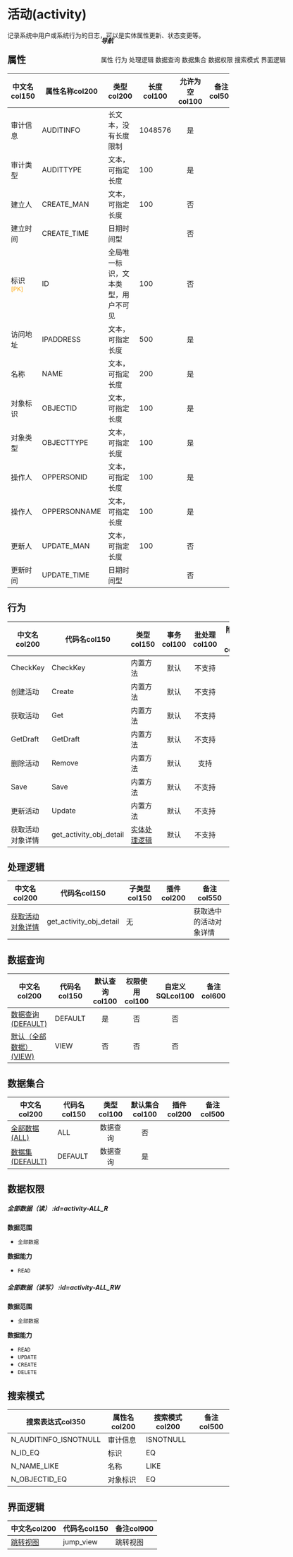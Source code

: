 # 活动(activity)  <!-- {docsify-ignore-all} -->


记录系统中用户或系统行为的日志，可以是实体属性更新、状态变更等。


## 属性
|    中文名col150 | 属性名称col200           | 类型col200     | 长度col100    |允许为空col100    |  备注col500  |
| --------   |------------| -----  | -----  | :----: | -------- |
|审计信息|AUDITINFO|长文本，没有长度限制|1048576|是||
|审计类型|AUDITTYPE|文本，可指定长度|100|是||
|建立人|CREATE_MAN|文本，可指定长度|100|否||
|建立时间|CREATE_TIME|日期时间型||否||
|标识<sup class="footnote-symbol"><font color=orange>[PK]</font></sup>|ID|全局唯一标识，文本类型，用户不可见|100|否||
|访问地址|IPADDRESS|文本，可指定长度|500|是||
|名称|NAME|文本，可指定长度|200|是||
|对象标识|OBJECTID|文本，可指定长度|100|是||
|对象类型|OBJECTTYPE|文本，可指定长度|100|是||
|操作人|OPPERSONID|文本，可指定长度|100|是||
|操作人|OPPERSONNAME|文本，可指定长度|100|是||
|更新人|UPDATE_MAN|文本，可指定长度|100|否||
|更新时间|UPDATE_TIME|日期时间型||否||


## 行为
| 中文名col200    | 代码名col150    | 类型col150    | 事务col100   | 批处理col100   | 附加操作col100  | 插件col150    |  备注col300  |
| -------- |---------- |----------- |:----:|:----:|---------| ----- | ----- |
|CheckKey|CheckKey|内置方法|默认|不支持||||
|创建活动|Create|内置方法|默认|不支持||||
|获取活动|Get|内置方法|默认|不支持||||
|GetDraft|GetDraft|内置方法|默认|不支持||||
|删除活动|Remove|内置方法|默认|支持||||
|Save|Save|内置方法|默认|不支持||||
|更新活动|Update|内置方法|默认|不支持||||
|获取活动对象详情|get_activity_obj_detail|[实体处理逻辑](module/Base/activity/logic/get_activity_obj_detail "获取活动对象详情")|默认|不支持||||

## 处理逻辑
| 中文名col200    | 代码名col150    | 子类型col150    | 插件col200    |  备注col550  |
| -------- |---------- |----------- |------------|----------|
|[获取活动对象详情](module/Base/activity/logic/get_activity_obj_detail)|get_activity_obj_detail|无||获取选中的活动对象详情|

## 数据查询
| 中文名col200    | 代码名col150    | 默认查询col100 | 权限使用col100 | 自定义SQLcol100 |  备注col600|
| --------  | --------   | :----:  |:----:  | :----:  |----- |
|[数据查询(DEFAULT)](module/Base/activity/query/Default)|DEFAULT|是|否 |否 ||
|[默认（全部数据）(VIEW)](module/Base/activity/query/View)|VIEW|否|否 |否 ||

## 数据集合
| 中文名col200  | 代码名col150  | 类型col100 | 默认集合col100 |   插件col200|   备注col500|
| --------  | --------   | :----:   | :----:   | ----- |----- |
|[全部数据(ALL)](module/Base/activity/dataset/ALL)|ALL|数据查询|否|||
|[数据集(DEFAULT)](module/Base/activity/dataset/Default)|DEFAULT|数据查询|是|||

## 数据权限

##### 全部数据（读） :id=activity-ALL_R

<p class="panel-title"><b>数据范围</b></p>

* `全部数据`

<p class="panel-title"><b>数据能力</b></p>

* `READ`



##### 全部数据（读写） :id=activity-ALL_RW

<p class="panel-title"><b>数据范围</b></p>

* `全部数据`

<p class="panel-title"><b>数据能力</b></p>

* `READ`
* `UPDATE`
* `CREATE`
* `DELETE`




## 搜索模式
|   搜索表达式col350   |    属性名col200    |    搜索模式col200        |备注col500  |
| -------- |------------|------------|------|
|N_AUDITINFO_ISNOTNULL|审计信息|ISNOTNULL||
|N_ID_EQ|标识|EQ||
|N_NAME_LIKE|名称|LIKE||
|N_OBJECTID_EQ|对象标识|EQ||

## 界面逻辑
|  中文名col200 | 代码名col150 | 备注col900 |
| --------|--------|--------|
|[跳转视图](module/Base/activity/uilogic/jump_view)|jump_view|跳转视图|

<div style="display: block; overflow: hidden; position: fixed; top: 140px; right: 100px;">

##### 导航
<el-anchor >
<el-anchor-link :href="`#/module/Base/activity?id=属性`">
  属性
</el-anchor-link>
<el-anchor-link :href="`#/module/Base/activity?id=行为`">
  行为
</el-anchor-link>
<el-anchor-link :href="`#/module/Base/activity?id=处理逻辑`">
  处理逻辑
</el-anchor-link>
<el-anchor-link :href="`#/module/Base/activity?id=数据查询`">
  数据查询
</el-anchor-link>
<el-anchor-link :href="`#/module/Base/activity?id=数据集合`">
  数据集合
</el-anchor-link>
<el-anchor-link :href="`#/module/Base/activity?id=数据权限`">
  数据权限
</el-anchor-link>
<el-anchor-link :href="`#/module/Base/activity?id=搜索模式`">
  搜索模式
</el-anchor-link>
<el-anchor-link :href="`#/module/Base/activity?id=界面逻辑`">
  界面逻辑
</el-anchor-link>
</el-anchor>
</div>

<script>
 const { createApp } = Vue
  createApp({
    data() {
      return {



      }
    },
    methods: {
    }
  }).use(ElementPlus).mount('#app')
</script>